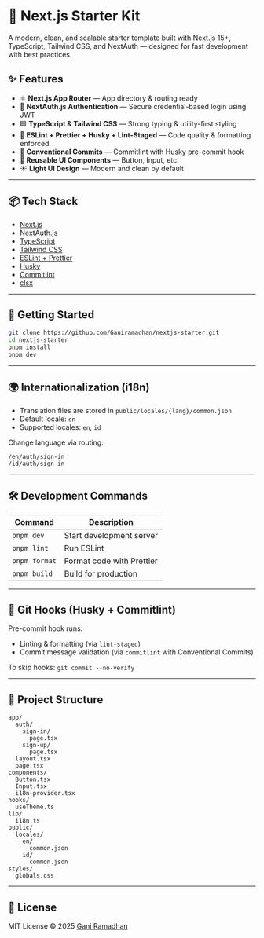 # 🚀 Next.js Starter Kit

A modern, clean, and scalable starter template built with Next.js 15+, TypeScript, Tailwind CSS, and NextAuth — designed for fast development with best practices.

## ✨ Features

- ⚛️ **Next.js App Router** — App directory & routing ready
- 🔐 **NextAuth.js Authentication** — Secure credential-based login using JWT
- 🟦 **TypeScript & Tailwind CSS** — Strong typing & utility-first styling
- 🧹 **ESLint + Prettier + Husky + Lint-Staged** — Code quality & formatting enforced
- 🧾 **Conventional Commits** — Commitlint with Husky pre-commit hook
- 🧩 **Reusable UI Components** — Button, Input, etc.
- ☀️ **Light UI Design** — Modern and clean by default

---

## 📦 Tech Stack

- [Next.js](https://nextjs.org/)
- [NextAuth.js](https://next-auth.js.org/)
- [TypeScript](https://www.typescriptlang.org/)
- [Tailwind CSS](https://tailwindcss.com/)
- [ESLint + Prettier](https://eslint.org/)
- [Husky](https://typicode.github.io/husky/#/)
- [Commitlint](https://commitlint.js.org/)
- [clsx](https://github.com/lukeed/clsx)

---

## 🚀 Getting Started

```bash
git clone https://github.com/Ganiramadhan/nextjs-starter.git
cd nextjs-starter
pnpm install
pnpm dev
```

---

## 🌍 Internationalization (i18n)

- Translation files are stored in `public/locales/{lang}/common.json`
- Default locale: `en`
- Supported locales: `en`, `id`

Change language via routing:
```
/en/auth/sign-in
/id/auth/sign-in
```

---

## 🛠️ Development Commands

| Command           | Description                     |
| ---------------- | ------------------------------- |
| `pnpm dev`        | Start development server        |
| `pnpm lint`       | Run ESLint                      |
| `pnpm format`     | Format code with Prettier       |
| `pnpm build`      | Build for production            |

---

## 🧹 Git Hooks (Husky + Commitlint)

Pre-commit hook runs:

- Linting & formatting (via `lint-staged`)
- Commit message validation (via `commitlint` with Conventional Commits)

To skip hooks: `git commit --no-verify`

---

## 📁 Project Structure

```
app/
  auth/
    sign-in/
      page.tsx
    sign-up/
      page.tsx
  layout.tsx
  page.tsx
components/
  Button.tsx
  Input.tsx
  i18n-provider.tsx
hooks/
  useTheme.ts
lib/
  i18n.ts
public/
  locales/
    en/
      common.json
    id/
      common.json
styles/
  globals.css
```

---

## 📄 License

MIT License © 2025 [Gani Ramadhan](https://github.com/Ganiramadhan)
